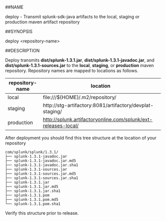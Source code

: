 ##NAME

deploy - Transmit splunk-sdk-java artifacts to the local, staging or production 
maven artifact repository

##SYNOPSIS

deploy \<repository-name>

##DESCRIPTION

Deploy transmits **dist/splunk-1.3.1.jar**, **dist/splunk-1.3.1-javadoc.jar**, and 
**dist/splunk-1.3.1-sources.jar** to the **local**, **staging**, or **production**
maven repository. Repository names are mapped to locations as follows.

| repository-name | location                                                       |
|-----------------|----------------------------------------------------------------|
| local           | file:///${HOME}/.m2/repository/                                |
| staging         | http://stg-artifactory:8081/artifactory/devplat-staging/       |                                             |
| production      | http://splunk.artifactoryonline.com/splunk/ext-releases-local/ |

After deployment you should find this tree structure at the location of your repository

    com/splunk/splunk/1.3.1/
    ├── splunk-1.3.1-javadoc.jar
    ├── splunk-1.3.1-javadoc.jar.md5
    ├── splunk-1.3.1-javadoc.jar.sha1
    ├── splunk-1.3.1-sources.jar
    ├── splunk-1.3.1-sources.jar.md5
    ├── splunk-1.3.1-sources.jar.sha1
    ├── splunk-1.3.1.jar
    ├── splunk-1.3.1.jar.md5
    ├── splunk-1.3.1.jar.sha1
    ├── splunk-1.3.1.pom
    ├── splunk-1.3.1.pom.md5
    └── splunk-1.3.1.pom.sha1

Verify this structure prior to release.
